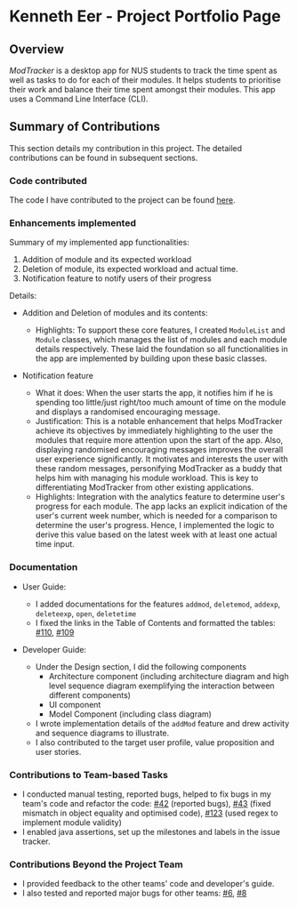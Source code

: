 # Kenneth Eer - Project Portfolio Page

## Overview
_ModTracker_ is a desktop app for NUS students to track the time spent 
as well as tasks to do for each of their modules.
It helps students to prioritise their work and 
balance their time spent amongst their modules. 
This app uses a Command Line Interface (CLI).

## Summary of Contributions
This section details my contribution in this project. The detailed contributions can be found in subsequent sections.

### Code contributed 
The code I have contributed to the project can be found [here](https://nus-cs2113-ay2021s1.github.io/tp-dashboard/#breakdown=true&search=&sort=groupTitle&sortWithin=title&since=2020-09-27&timeframe=commit&mergegroup=&groupSelect=groupByRepos&checkedFileTypes=docs~functional-code~test-code~other&tabOpen=true&tabType=authorship&tabAuthor=KennethEer&tabRepo=AY2021S1-CS2113T-F12-4%2Ftp%5Bmaster%5D&authorshipIsMergeGroup=false&authorshipFileTypes=docs~functional-code~test-code~other).

### Enhancements implemented 
Summary of my implemented app functionalities:
1. Addition of module and its expected workload
2. Deletion of module, its expected workload and actual time.
3. Notification feature to notify users of their progress

Details: 
* Addition and Deletion of modules and its contents: 
  - Highlights: To support these core features, I created `ModuleList` and `Module` classes, 
  which manages the list of modules and each module details respectively. 
  These laid the foundation so all functionalities in the app are implemented by building upon these basic classes.

* Notification feature <br/>
  - What it does: When the user starts the app, it notifies him if he is spending too little/just right/too much amount of time on the module 
  and displays a randomised encouraging message.
  - Justification: This is a notable enhancement that helps ModTracker achieve its objectives by immediately highlighting to the user the modules that require more attention upon the start of the app. 
  Also, displaying randomised encouraging messages improves the overall user experience significantly.
  It motivates and interests the user with these random messages, personifying ModTracker as a buddy that helps 
  him with managing his module workload. This is key to differentiating ModTracker from other existing applications.
  - Highlights: Integration with the analytics feature to determine user's progress for each module. 
  The app lacks an explicit indication of the user's current week number, 
  which is needed for a comparison to determine the user's progress. Hence, I implemented the logic to derive this value based on the latest week with at least one actual time input.

### Documentation
  * User Guide:
    - I added documentations for the features `addmod`, `deletemod`, `addexp`, `deleteexp`, `open`, `deletetime`
    - I fixed the links in the Table of Contents and formatted the tables: [#110](https://github.com/AY2021S1-CS2113T-F12-4/tp/pull/110/), [#109](https://github.com/AY2021S1-CS2113T-F12-4/tp/pull/109) 
    

  * Developer Guide:
    - Under the Design section, I did the following components
        * Architecture component (including architecture diagram and high level sequence diagram exemplifying the interaction between different components)
        * UI component  
        * Model Component (including class diagram)
    - I wrote implementation details of the `addMod` feature and drew activity and sequence diagrams to illustrate.
    - I also contributed to the target user profile, value proposition and user stories.

### Contributions to Team-based Tasks
- I conducted manual testing, reported bugs, helped to fix bugs in my team's code and refactor the code: [#42](https://github.com/AY2021S1-CS2113T-F12-4/tp/issues/42) (reported bugs), [#43](https://github.com/AY2021S1-CS2113T-F12-4/tp/pull/43) (fixed mismatch in object equality and optimised code), [#123](https://github.com/AY2021S1-CS2113T-F12-4/tp/pull/123) (used regex to implement module validity)
- I enabled java assertions, set up the milestones and labels in the issue tracker.

### Contributions Beyond the Project Team
- I provided feedback to the other teams' code and developer's guide. 
- I also tested and reported major bugs for other teams: [#6](https://github.com/KennethEer/ped/issues/6), [#8](https://github.com/KennethEer/ped/issues/8)
    
